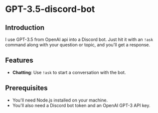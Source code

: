 # GPT-3.5-discord-bot

## Introduction
   I use GPT-3.5 from OpenAI api into a Discord bot. Just hit it with an `!ask` command along with your question or topic, and you'll get a response. 
## Features

- **Chatting**: Use `!ask` to start a conversation with the bot.

## Prerequisites

- You'll need Node.js installed on your machine.
- You'll also need a Discord bot token and an OpenAI GPT-3 API key.

